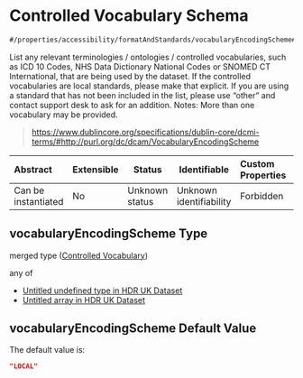 # Controlled Vocabulary Schema

```txt
#/properties/accessibility/formatAndStandards/vocabularyEncodingScheme#/definitions/formatAndStandards/properties/vocabularyEncodingScheme
```

List any relevant terminologies / ontologies / controlled vocabularies, such as ICD 10 Codes, NHS Data Dictionary National Codes or SNOMED CT International, that are being used by the dataset. If the controlled vocabularies are local standards, please make that explicit. If you are using a standard that has not been included in the list, please use “other” and contact support desk to ask for an addition. Notes: More than one vocabulary may be provided.


> <https://www.dublincore.org/specifications/dublin-core/dcmi-terms/#http://purl.org/dc/dcam/VocabularyEncodingScheme>
>

| Abstract            | Extensible | Status         | Identifiable            | Custom Properties | Additional Properties | Access Restrictions | Defined In                                                                                         |
| :------------------ | ---------- | -------------- | ----------------------- | :---------------- | --------------------- | ------------------- | -------------------------------------------------------------------------------------------------- |
| Can be instantiated | No         | Unknown status | Unknown identifiability | Forbidden         | Allowed               | none                | [dataset.schema.json\*](../../../schema/dataset/latest/dataset.schema.json "open original schema") |

## vocabularyEncodingScheme Type

merged type ([Controlled Vocabulary](dataset-definitions-formatandstandards-properties-controlled-vocabulary.md))

any of

-   [Untitled undefined type in HDR UK Dataset](dataset-definitions-formatandstandards-properties-controlled-vocabulary-anyof-0.md "check type definition")
-   [Untitled array in HDR UK Dataset](dataset-definitions-formatandstandards-properties-controlled-vocabulary-anyof-1.md "check type definition")

## vocabularyEncodingScheme Default Value

The default value is:

```json
"LOCAL"
```
